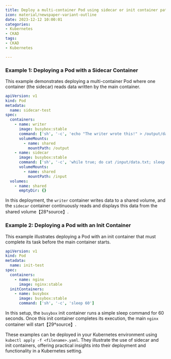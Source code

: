 ```yaml
---
title: Deploy a multi-container Pod using sidecar or init container patterns.
icon: material/newspaper-variant-outline
date: 2023-12-12 10:00:01
categories:
- Kubernetes
- CKAD
tags:
- CKAD
- Kubernetes

---
```


### Example 1: Deploying a Pod with a Sidecar Container

This example demonstrates deploying a multi-container Pod where one container (the sidecar) reads data written by the main container.

```yaml
apiVersion: v1
kind: Pod
metadata:
  name: sidecar-test
spec:
  containers:
    - name: writer
      image: busybox:stable
      command: ['sh', '-c', 'echo "The writer wrote this!" > /output/data.txt; while true; do sleep 5; done']
      volumeMounts:
        - name: shared
          mountPath: /output
    - name: sidecar
      image: busybox:stable
      command: ['sh', '-c', 'while true; do cat /input/data.txt; sleep 5; done']
      volumeMounts:
        - name: shared
          mountPath: /input
  volumes:
    - name: shared
      emptyDir: {}
```

In this deployment, the `writer` container writes data to a shared volume, and the `sidecar` container continuously reads and displays this data from the shared volume【28†source】.

### Example 2: Deploying a Pod with an Init Container

This example illustrates deploying a Pod with an init container that must complete its task before the main container starts.

```yaml
apiVersion: v1
kind: Pod
metadata:
  name: init-test
spec:
  containers:
    - name: nginx
      image: nginx:stable
  initContainers:
    - name: busybox
      image: busybox:stable
      command: ['sh', '-c', 'sleep 60']
```

In this setup, the `busybox` init container runs a simple sleep command for 60 seconds. Once this init container completes its execution, the main `nginx` container will start【29†source】.

These examples can be deployed in your Kubernetes environment using `kubectl apply -f <filename>.yaml`. They illustrate the use of sidecar and init containers, offering practical insights into their deployment and functionality in a Kubernetes setting.
